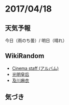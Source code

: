 # 2017/04/18

## 天気予報

今日（雨のち曇）/ 明日（晴れ）

## WikiRandom

* [Cinema staff (アルバム)](https://ja.wikipedia.org/wiki/Cinema_staff_%28%E3%82%A2%E3%83%AB%E3%83%90%E3%83%A0%29)
* [光明皇后](https://ja.wikipedia.org/wiki/%E5%85%89%E6%98%8E%E7%9A%87%E5%90%8E)
* [及川麻衣](https://ja.wikipedia.org/wiki/%E5%8F%8A%E5%B7%9D%E9%BA%BB%E8%A1%A3)

## 気づき

